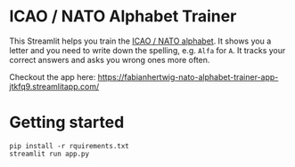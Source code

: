 # ICAO / NATO Alphabet Trainer

This Streamlit helps you train the [ICAO / NATO alphabet](https://en.wikipedia.org/wiki/NATO_phonetic_alphabet). It shows you a letter and you need to write down the spelling, e.g. `Alfa` for `A`. It tracks your correct answers and asks you wrong ones more often.


Checkout the app here: <https://fabianhertwig-nato-alphabet-trainer-app-jtkfq9.streamlitapp.com/>

# Getting started

    pip install -r rquirements.txt
    streamlit run app.py